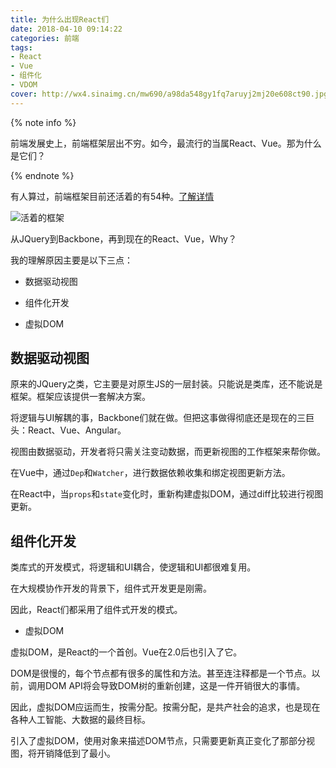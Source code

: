 ```yaml
---
title: 为什么出现React们
date: 2018-04-10 09:14:22
categories: 前端
tags:
- React
- Vue
- 组件化
- VDOM
cover: http://wx4.sinaimg.cn/mw690/a98da548gy1fq7aruyj2mj20e608ct90.jpg
---
```


{% note info %}

前端发展史上，前端框架层出不穷。如今，最流行的当属React、Vue。那为什么是它们？

{% endnote %}

有人算过，前端框架目前还活着的有54种。[了解详情](https://javascriptreport.com/the-ultimate-guide-to-javascript-frameworks/)

![活着的框架](http://wx3.sinaimg.cn/mw690/a98da548gy1fq7b2fqyrkj20dx0nvtc1.jpg)

从JQuery到Backbone，再到现在的React、Vue，Why？

我的理解原因主要是以下三点：

* 数据驱动视图

* 组件化开发

* 虚拟DOM

## 数据驱动视图

原来的JQuery之类，它主要是对原生JS的一层封装。只能说是类库，还不能说是框架。框架应该提供一套解决方案。

将逻辑与UI解耦的事，Backbone们就在做。但把这事做得彻底还是现在的三巨头：React、Vue、Angular。

视图由数据驱动，开发者将只需关注变动数据，而更新视图的工作框架来帮你做。

在Vue中，通过`Dep`和`Watcher`，进行数据依赖收集和绑定视图更新方法。

在React中，当`props`和`state`变化时，重新构建虚拟DOM，通过diff比较进行视图更新。

## 组件化开发

类库式的开发模式，将逻辑和UI耦合，使逻辑和UI都很难复用。

在大规模协作开发的背景下，组件式开发更是刚需。

因此，React们都采用了组件式开发的模式。

* 虚拟DOM

虚拟DOM，是React的一个首创。Vue在2.0后也引入了它。

DOM是很慢的，每个节点都有很多的属性和方法。甚至连注释都是一个节点。以前，调用DOM API将会导致DOM树的重新创建，这是一件开销很大的事情。

因此，虚拟DOM应运而生，按需分配。按需分配，是共产社会的追求，也是现在各种人工智能、大数据的最终目标。

引入了虚拟DOM，使用对象来描述DOM节点，只需要更新真正变化了那部分视图，将开销降低到了最小。

